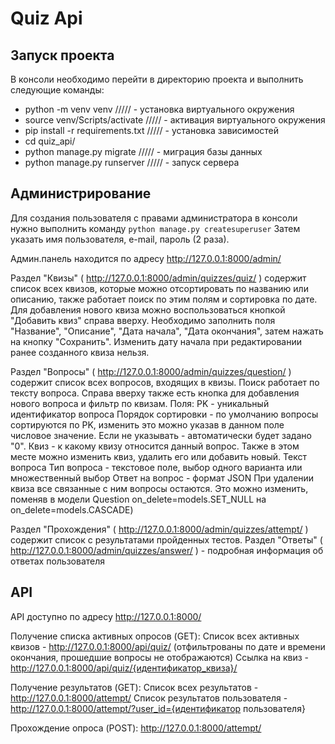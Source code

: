 # Quiz Api

<h2>Запуск проекта</h2>

В консоли необходимо перейти в директорию проекта и выполнить следующие команды:
<ul>
  <li>python -m venv venv ///// - установка виртуального окружения</li>
  <li>source venv/Scripts/activate ///// - активация виртуального окружения</li>
  <li>pip install -r requirements.txt ///// - установка зависимостей</li>
  <li>cd quiz_api/</li>
  <li>python manage.py migrate ///// - миграция базы данных</li>
  <li>python manage.py runserver ///// - запуск сервера</li>
</ul>

<h2>Администрирование</h2>

Для создания пользователя с правами администратора в консоли нужно выполнить команду
<code>python manage.py createsuperuser</code>
Затем указать имя пользователя, e-mail, пароль (2 раза).

Админ.панель находится по адресу http://127.0.0.1:8000/admin/

Раздел "Квизы" ( http://127.0.0.1:8000/admin/quizzes/quiz/ ) содержит список всех квизов, которые можно отсортировать по названию или описанию, также работает поиск по этим полям и сортировка по дате. Для добавления нового квиза можно воспользоваться кнопкой "Добавить квиз" справа вверху. Необходимо заполнить поля "Название", "Описание", "Дата начала", "Дата окончания", затем нажать на кнопку "Сохранить". Изменить дату начала при редактировании ранее созданного квиза нельзя.

Раздел "Вопросы" ( http://127.0.0.1:8000/admin/quizzes/question/ ) содержит список всех вопросов, входящих в квизы. Поиск работает по тексту вопроса. Справа вверху также есть кнопка для добавления нового вопроса и фильтр по квизам.
Поля:
PK - уникальный идентификатор вопроса
Порядок сортировки - по умолчанию вопросы сортируются по PK, изменить это можно указав в данном поле числовое значение. Если не указывать - автоматически будет задано "0".
Квиз - к какому квизу относится данный вопрос. Также в этом месте можно изменить квиз, удалить его или добавить новый.
Текст вопроса
Тип вопроса - текстовое поле, выбор одного варианта или множественный выбор
Ответ на вопрос - формат JSON
При удалении квиза все связанные с ним вопросы остаются. Это можно изменить, поменяв в модели Question on_delete=models.SET_NULL на on_delete=models.CASCADE)

Раздел "Прохождения" ( http://127.0.0.1:8000/admin/quizzes/attempt/ ) содержит список с результатами пройденных тестов.
Раздел "Ответы" ( http://127.0.0.1:8000/admin/quizzes/answer/ ) - подробная информация об ответах пользователя

<h2>API</h2>

API доступно по адресу http://127.0.0.1:8000/

Получение списка активных опросов (GET):
Список всех активных квизов - http://127.0.0.1:8000/api/quiz/ (отфильтрованы по дате и времени окончания, прошедшие вопросы не отображаются)
Ссылка на квиз - http://127.0.0.1:8000/api/quiz/{идентификатор_квиза}/

Получение результатов (GET):
Список всех результатов - http://127.0.0.1:8000/attempt/
Список результатов пользователя - http://127.0.0.1:8000/attempt/?user_id={идентификатор пользователя}

Прохождение опроса (POST):
http://127.0.0.1:8000/attempt/
